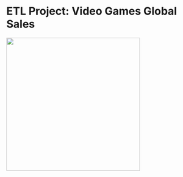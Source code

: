 # ETL Project: Video Games Global Sales

<img src = "(https://user-images.githubusercontent.com/115428292/214913647-508a9f62-b703-4f88-ad8d-bc6cccdc0ac0.jpg)" width="350">

